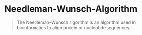 # Needleman-Wunsch-Algorithm
> The Needleman–Wunsch algorithm is an algorithm used in bioinformatics to align protein or nucleotide sequences.
